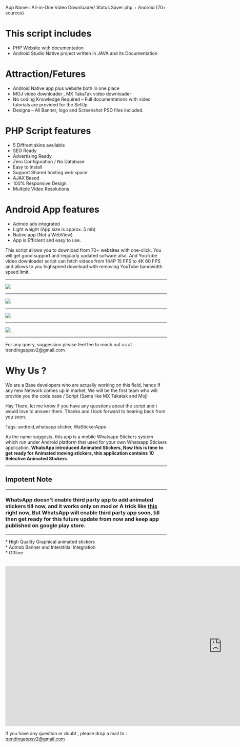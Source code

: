 App Name : All-in-One Video Downloader/ Status Saver php + Android (70+ sources)

<h1>This script includes</h1>
<ul>
<li>PHP Website with documentation </li>
<li>Android Studio Native project written in JAVA and its Documentation </li>
</ul>

<h1>Attraction/Fetures</h1>
<ul>
<li>Android Native app plus website both in one place</li>
<li>MOJ video downloader , MX TakaTak video downloader</li>
<li> No coding Knowledge Required – Full documentations with video tutorials are provided for the SetUp</li>
<li>Designs – All Banner, logo and Screenshot PSD files included.</li>

</ul>

<h1>PHP Script features</h1>
<ul>
<li>5 Diffrent skins available</li>
<li>SEO Ready</li>
<li>Advertising Ready</li>
<li>Zero Configuration / No Database</li>
<li>Easy to install</li>
<li>Support Shared hosting web space</li>
<li>AJAX Based</li>
<li>100% Responsive Design</li>
<li>Multiple Video Resolutions</li>
</ul>


<h1>Android App features</h1>
<ul>
<li>Admob ads integrated</li>
<li>Light waight (App size is approx. 5 mb)</li>
<li>Native app (Not a WebView)</li>
<li>App is Efficient and easy to use.</li>
</ul>

<p>
This script allows you to download from 70+ websites with one-click. You will get good support and regularly updated sofware also. And YouTube video downloader script can fetch videos from 144P 15 FPS to 4K 60 FPS and allows to you highspeed download with removing YouTube bandwidth speed limit.
</p>

<hr>
<img src="http://stickeradmin.shivjagar.co.in/AllInOneVD/MultiBanner.png">

<hr>

<img src="http://stickeradmin.shivjagar.co.in/AllInOneVD/BannerHR.png">


<hr>


<a href="https://drive.google.com/file/d/1Hlc-VOjQyy9rU-otBYcrlxvM0R3GSc7B/view?usp=sharing" target="_blank">
<img src="http://stickeradmin.shivjagar.co.in/AllInOneVD/DownloadAPK.png">
</a>
<hr>

<a href="http://videodownloader.shivjagar.co.in/" target="_blank">
<img src="http://stickeradmin.shivjagar.co.in/AllInOneVD/WebVersion.png">
</a>

<hr>
For any query, suggession please feel fee to reach out us at trendingappsv2@gmail.com


<h1>Why Us ?</h1>
We are a Base developers who are actually working on this field, hance If any new Network comes up in market, We will be the first team who will provide you the code base / Script (Same like MX Takatak and Moj)


Hay There,
let me know if you have any questions about the script and i would love to answer them.
Thanks and I look forward to hearing back from you soon.

Tags: android,whatsapp sticker, WaStickerApps


















As the name suggests, this app is a mobile Whatsapp Stickers system which run under Android platform that used for your own Whatsapp Stickers application.
<b> WhatsApp introduced Animated Stickers, Now this is time to get ready for Animated moving stickers, this application contains 10 Selective Animated Stickers </b>

<hr>
<h2>Impotent Note</h2>
<hr>
<h3>
WhatsApp doesn't enable third party app to add animated stickers till now, and it works only on mod or A trick like <a href="https://get-whatsapp-stickers.blogspot.com/2020/07/enable-third-party-animated-whatsapp.html" target="_blank"> this </a> right now, But WhatsApp will enable third party app soon, till then get ready for this future update from now and keep app published on google play store.
</h3>
<hr>
* High Quality Graphical animated stickers <br>
* Admob Banner and Interstitial Integration <br>
* Offline<br>
<br><br>

<iframe width="1349" height="498" src="https://www.youtube.com/embed/JdiBxLnoRJI" frameborder="0" allow="accelerometer; autoplay; encrypted-media; gyroscope; picture-in-picture" allowfullscreen></iframe>

If you have any question or doubt , please drop a mail to : trendingappsv2@gmail.com 
